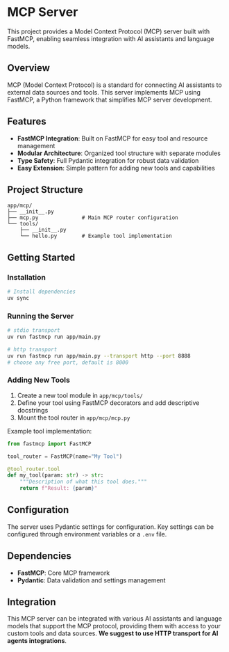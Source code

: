 # MCP Server

This project provides a Model Context Protocol (MCP) server built with FastMCP, enabling seamless integration with AI assistants and language models.

## Overview

MCP (Model Context Protocol) is a standard for connecting AI assistants to external data sources and tools. This server implements MCP using FastMCP, a Python framework that simplifies MCP server development.

## Features

- **FastMCP Integration**: Built on FastMCP for easy tool and resource management
- **Modular Architecture**: Organized tool structure with separate modules
- **Type Safety**: Full Pydantic integration for robust data validation
- **Easy Extension**: Simple pattern for adding new tools and capabilities

## Project Structure

```
app/mcp/
├── __init__.py
├── mcp.py              # Main MCP router configuration
└── tools/
    ├── __init__.py
    └── hello.py        # Example tool implementation
```

## Getting Started

### Installation

```bash
# Install dependencies
uv sync
```

### Running the Server

```bash
# stdio transport
uv run fastmcp run app/main.py

# http transport
uv run fastmcp run app/main.py --transport http --port 8888
# choose any free port, default is 8000
```

### Adding New Tools

1. Create a new tool module in `app/mcp/tools/`
2. Define your tool using FastMCP decorators and add descriptive docstrings
3. Mount the tool router in `app/mcp/mcp.py`

Example tool implementation:

```python
from fastmcp import FastMCP

tool_router = FastMCP(name="My Tool")

@tool_router.tool
def my_tool(param: str) -> str:
    """Description of what this tool does."""
    return f"Result: {param}"
```

## Configuration

The server uses Pydantic settings for configuration. Key settings can be configured through environment variables or a `.env` file.

## Dependencies

- **FastMCP**: Core MCP framework
- **Pydantic**: Data validation and settings management

## Integration

This MCP server can be integrated with various AI assistants and language models that support the MCP protocol, providing them with access to your custom tools and data sources. **We suggest to use HTTP transport for AI agents integrations**.
